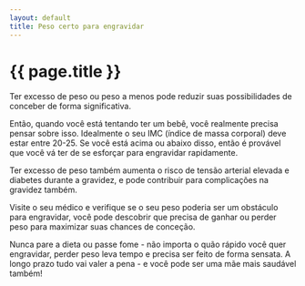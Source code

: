 ```yaml
---
layout: default
title: Peso certo para engravidar
---
```


# {{ page.title }}

Ter excesso de peso ou peso a menos pode reduzir suas possibilidades de conceber de forma significativa.

Então, quando você está tentando ter um bebê, você realmente precisa pensar sobre isso. Idealmente o seu IMC (índice de massa corporal) deve estar entre 20-25. Se você está acima ou abaixo disso, então é provável que você vá ter de se esforçar para engravidar rapidamente.

Ter excesso de peso também aumenta o risco de tensão arterial elevada e diabetes durante a gravidez, e pode contribuir para complicações na gravidez também.

Visite o seu médico e verifique se o seu peso poderia ser um obstáculo para engravidar, você pode descobrir que precisa de ganhar ou perder peso para maximizar suas chances de conceção.

Nunca pare a dieta ou passe fome - não importa o quão rápido você quer engravidar, perder peso leva tempo e precisa ser feito de forma sensata. A longo prazo tudo vai valer a pena - e você pode ser uma mãe mais saudável também!

